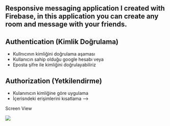 <h2>Responsive messaging application I created with Firebase, in this application you can create any room and message with your friends.<h2>

 ## Authentication (Kimlik Doğrulama)
- Kullnıcının kimliğini doğrulama aşaması
- Kullanıcın sahip olduğu google hesabı veya
- Eposta şifre ile kimliğini doğrulayabiliriz

## Authorization (Yetkilendirme)
- Kulanınıcın kimliğine göre uygulama
- İçerisndeki erişimlerini kısatlama -->


Screen View

<img src="./src/assets/Firebase-Chat.gif">